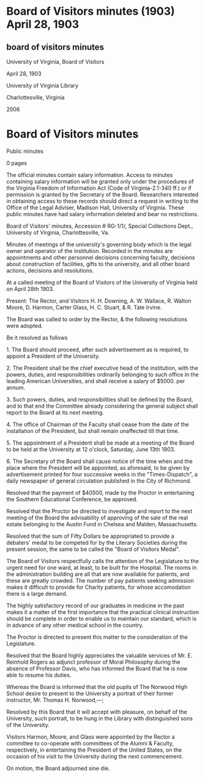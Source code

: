 Board of Visitors minutes (1903) April 28, 1903
===============================================

board of visitors minutes
-------------------------

University of Virginia, Board of Visitors

April 28, 1903

University of Virginia Library

Charlottesville, Virginia

2006

Board of Visitors minutes
=========================

Public minutes

0 pages

The official minutes contain salary information. Access to minutes containing salary information will be granted only under the procedures of the Virginia Freedom of Information Act (Code of Virginia-2.1-340 ff.) or if permission is granted by the Secretary of the Board. Researchers interested in obtaining access to these records should direct a request in writing to the Office of the Legal Adviser, Madison Hall, University of Virginia. These public minutes have had salary information deleted and bear no restrictions.

Board of Visitors' minutes, Accession # RG-1/1/, Special Collections Dept., University of Virginia, Charlottesville, Va.

Minutes of meetings of the university's governing body which is the legal owner and operator of the institution. Recorded in the minutes are appointments and other personnel decisions concerning faculty, decisions about construction of facilities, gifts to the university, and all other board actions, decisions and resolutions.

At a called meeting of the Board of Visitors of the University of Virginia held on April 28th 1903.

Present: The Rector, and Visitors H. H. Downing, A. W. Wallace, R. Walton Moore, D. Harmon, Carter Glass, H. C. Stuart, & R. Tate Irvine.

The Board was called to order by the Rector, & the following resolutions were adopted.

Be it resolved as follows

1\. The Board should proceed, after such advertisement as is required, to appoint a President of the University.

2\. The President shall be the chief executive head of the institution, with the powers, duties, and responsibilities ordinarily belonging to such office in the leading American Universities, and shall receive a salary of $5000. per annum.

3\. Such powers, duties, and responsibilities shall be defined by the Board, and to that end the Committee already considering the general subject shall report to the Board at its next meeting.

4\. The office of Chairman of the Faculty shall cease from the date of the installation of the President, but shall remain unaffected till that time.

5\. The appointment of a President shall be made at a meeting of the Board to be held at the University at 12 o'clock, Saturday, June 13th 1903.

6\. The Secretary of the Board shall cause notice of the time when and the place where the President will be appointed, as aforesaid, to be given by advertisement printed for four successive weeks in the "Times-Dispatch", a daily newspaper of general circulation published in the City of Richmond.

Resolved that the payment of $40500, made by the Proctor in entertaining the Southern Educational Conference, be approved.

Resolved that the Proctor be directed to investigate and report to the next meeting of the Board the advisability of approving of the sale of the real estate belonging to the Austin Fund in Chelsea and Malden, Massachusetts.

Resolved that the sum of Fifty Dollars be appropriated to provide a debaters' medal to be competed for by the Literary Societies during the present session, the same to be called the "Board of Visitors Medal".

The Board of Visitors respectfully calls the attention of the Legislature to the urgent need for one ward, at least, to be built for the Hospital. The rooms in the administration building are all that are now available for patients, and these are greatly crowded. The number of pay patients seeking admission makes it difficult to provide for Charity patients, for whose accomodation there is a large demand.

The highly satisfactory record of our graduates in medicine in the past makes it a matter of the first importance that the practical clinical instruction should be complete in order to enable us to maintain our standard, which is in advance of any other medical school in the country.

The Proctor is directed to present this matter to the consideration of the Legislature.

Resolved that the Board highly appreciates the valuable services of Mr. E. Reinhold Rogers as adjunct professor of Moral Philosophy during the absence of Professor Davis, who has informed the Board that he is now able to resume his duties.

Whereas the Board is informed that the old pupils of The Norwood High School desire to present to the University a portrait of their former instructor, Mr. Thomas H. Norwood,—;

Resolved by this Board that it will accept with pleasure, on behalf of the University, such portrait, to be hung in the Library with distinguished sons of the University.

Visitors Harmon, Moore, and Glass were appointed by the Rector a committee to co-operate with committees of the Alumni & Faculty, respectively, in entertaining the President of the United States, on the occasion of his visit to the University during the next commencement.

On motion, the Board adjourned sine die.